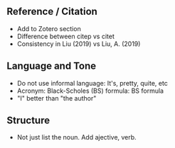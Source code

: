 ## Reference / Citation
* Add to Zotero section
* Difference between citep vs citet
* Consistency in Liu (2019) vs Liu, A. (2019) 

## Language and Tone
* Do not use informal language: It's, pretty, quite, etc
* Acronym: Black-Scholes (BS) formula: BS formula
* "I" better than "the author"

## Structure 
* Not just list the noun. Add ajective, verb.



